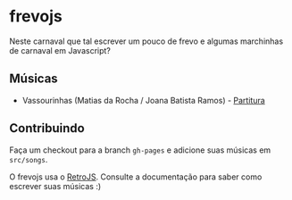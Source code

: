 frevojs
=======

Neste carnaval que tal escrever um pouco de frevo e algumas marchinhas de carnaval em Javascript?

## Músicas

* Vassourinhas (Matias da Rocha / Joana Batista Ramos) - [Partitura](http://www.lucianoqueiroz.com/vassourinha.pdf)

## Contribuindo
Faça um checkout para a branch `gh-pages` e adicione suas músicas em `src/songs`.

O frevojs usa o [RetroJS](https://github.com/eshiota/retro-audio-js). Consulte a documentação para saber como escrever suas músicas :)

